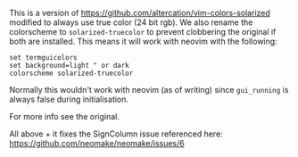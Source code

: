This is a version of https://github.com/altercation/vim-colors-solarized modified to always use true color (24 bit rgb).
We also rename the colorscheme to `solarized-truecolor` to prevent clobbering the original if both are installed.
This means it will work with neovim with the following:

    set termguicolors
    set background=light " or dark
    colorscheme solarized-truecolor

Normally this wouldn't work with neovim (as of writing) since `gui_running` is always false during initialisation.

For more info see the original.

All above + it fixes the SignColumn issue referenced here: https://github.com/neomake/neomake/issues/6
